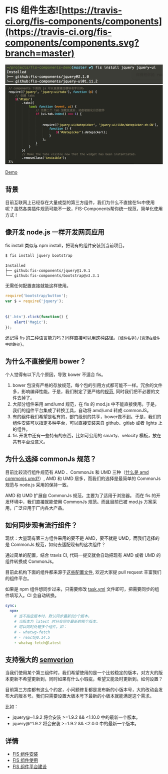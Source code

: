 FIS 组件生态![https://travis-ci.org/fis-components/components](https://travis-ci.org/fis-components/components.svg?branch=master)
===========

![](./install.png)
![](./sample.png)

[Demo](https://github.com/fex-team/fis-components-demo)

## 背景

目前互联网上已经存在大量成型的第三方组件，我们为什么不直接在fis中使用呢？虽然各类插件规范可能不一致，FIS-Components帮你统一规范，简单化使用方式！

## 像开发 node.js 一样开发网页应用

fis install 类似与 npm install，把现有的组件安装到当前项目。

```
$ fis install jquery bootstrap

Installed
├── github:fis-components/jquery@1.9.1
└── github:fis-components/bootstrap@v3.3.1

```

无需任何配置直接就能这样使用。

```javascript
require('bootstrap/button');
var $ = require('jquery');


$('.btn').click(function() {
    alert('Magic');
});
```

还记得 fis 的三种语言能力吗？同样直接可以用这种路径。`{组件名字}/{资源在组件中的路径}`。


## 为什么不直接使用 bower？

个人觉得有以下几个原因，导致 bower 不适合 fis。

1. bower 包没有严格的存放规范，每个包的引用方式都可能不一样。冗余的文件多，影响编译性能。于是，我们制定了更严格的[规范](https://github.com/fis-components/spec), 同时我们把不必要的文件去掉了。
2. 大部分组件采用 amd/umd 规范，在 fis 的 mod.js 中不能直接使用。于是，我们的组件平台集成了转换工具，自动将 amd/umd 转成 commonJS。
3. 有的组件我们希望是私有的，部门级别的共享，bower做不到。于是，我们的组件安装可以指定多种平台，可以直接安装来自 github、gitlab 或者 lights 上的组件。
4. fis 开发中还有一些特有的东西，比如可公用的 smarty、velocity 模板，放在共有平台没意义。

## 为什么选择 commonJs 规范？

目前比较流行组件规范有 AMD 、CommonJs  和 UMD 三种（[什么是 amd commonjs umd?](http://davidbcalhoun.com/2014/what-is-amd-commonjs-and-umd/)）, AMD 和 UMD 居多，而我们的选择是最简单的 CommonJs 规范与 node.js 采用的保持一致。

AMD 和 UMD 扩展自 CommonJs 规范，主要为了适用于浏览器。 而在 fis 的开发环境中，我们直接就能使用 CommonJs 规范。而且目前已被 mod.js 方案采用，广泛应用于厂内各大产品。

## 如何同步现有流行组件？

现状：大量现有第三方组件采用的要不是 AMD，要不就是 UMD，而我们选择的是 CommonJs 规范，如何去适配现有的这次组件？

通过简单的配置，结合 travis CI, 代码一提交就会自动把现有 AMD 或者 UMD 的组件转换成 CommonJs。

目前此机构下面的组件都来源于[这些配置文件](https://github.com/fis-components/components/tree/master/modules), 欢迎大家提 pull request 丰富我们的组件平台。

如果是 npm 组件想同步过来，只需要修改 [task.yml](./task.yml) 文件即可，把需要同步的组件填写入。CI 会自动转换。

```yml
sync:
  npm:
    # 当不指定版本时，默认同步最新的3个版本。
    # 当版本为 latest 时只会同步最新的那个版本。
    # 可以同时处理多个组件。如：
    # - whatwg-fetch
    # - react@0.14.5
    - whatwg-fetch@latest
```


## 支持强大的 [semverion](https://github.com/npm/node-semver)

当我们使用某个第三组件时，我们希望使用的是一个比较稳定的版本，对方大的版本更新不希望更新到，同时如果有什么小瑕疵，希望又能及时更新到。如何设置？

目前第三方库都有这么个约定，小问题修复都是发布新的小版本号，大的改动会发布大的版本号。我们只需要设置大版本号下最新的小版本就能满足这个需求。

比如：

* jquery@~1.9.2 将会安装 >=1.9.2 && <1.10.0 中的最新一个版本。
* jquery@^1.9.2 将会安装 >=1.9.2 && <2.0.0 中的最新一个版本。

## 详情

* [FIS 组件安装](./install.md)
* [FIS 组件使用](./useage.md)
* [FIS 组件平台建设](./platform.md)
